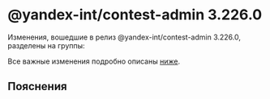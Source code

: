 # @yandex-int/contest-admin 3.226.0

<!-- ЧЕЛОВЕЧЕСКОЕ ВСТУПЛЕНИЕ -->

Изменения, вошедшие в релиз @yandex-int/contest-admin 3.226.0, разделены на группы:

Все важные изменения подробно описаны [ниже](#Пояснения).

## Пояснения

